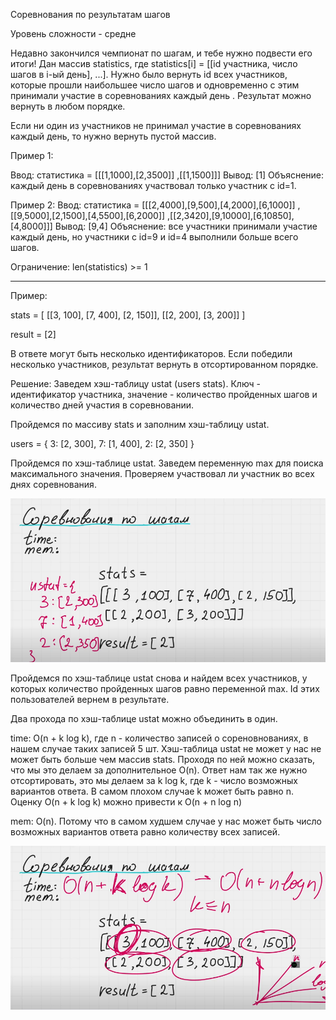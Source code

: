 Соревнования по результатам шагов

Уровень сложности - средне

Недавно закончился чемпионат по шагам, и тебе нужно подвести его итоги! Дан массив statistics, где statistics[i] = [[id участника, число шагов в i-ый день], ...]. Нужно было вернуть id всех участников, которые прошли наибольшее число шагов и одновременно с этим принимали участие в соревнованиях каждый день . Результат можно вернуть в любом порядке.

Если ни один из участников не принимал участие в соревнованиях каждый день, то нужно вернуть пустой массив.

Пример 1:

Ввод: статистика =
[[[1,1000],[2,3500]]
,[[1,1500]]]
Вывод: [1]
Объяснение: каждый день в соревнованиях участвовал только участник с id=1.

Пример 2:
Ввод: статистика =
[[[2,4000],[9,500],[4,2000],[6,1000]]
,[[9,5000],[2,1500],[4,5500],[6,2000]]
,[[2,3420],[9,10000],[6,10850],[4,8000]]]
Вывод: [9,4]
Объяснение: все участники принимали участие каждый день, но участники с id=9 и id=4 выполнили больше всего шагов.

Ограничение:
len(statistics) >= 1

------

Пример:

stats =
[
    [[3, 100], [7, 400], [2, 150]],
    [[2, 200], [3, 200]]
]

result = [2]

В ответе могут быть несколько идентификаторов. Если победили несколько участников, результат вернуть в отсортированном порядке.

Решение:
Заведем хэш-таблицу ustat (users stats). Ключ - идентификатор участника, значение - количество пройденных шагов и количество дней участия в соревновании.

Пройдемся по массиву stats и заполним хэш-таблицу ustat.

users = {
    3: [2, 300],
    7: [1, 400],
    2: [2, 350]
}

Пройдемся по хэш-таблице ustat. Заведем переменную max для поиска максимального значения. Проверяем участвовал ли участник во всех днях соревнования.

![1](images/1.png)

Пройдемся по хэш-таблице ustat снова и найдем всех участников, у которых количество пройденных шагов равно переменной max. Id этих пользователей вернем в результате.

Два прохода по хэш-таблице ustat можно объединить в один.

time: O(n + k log k), где n - количество записей о сореновнованиях, в нашем случае таких записей 5 шт. Хэш-таблица ustat не может у нас не может быть больше чем массив stats. Проходя по ней можно сказать, что мы это делаем за дополнительное O(n).
Ответ нам так же нужно отсортировать, это мы делаем за k log k, где k - число возможных вариантов ответа. В самом плохом случае k может быть равно n.
Оценку O(n + k log k) можно привести к O(n + n log n)

mem: O(n). Потому что в самом худшем случае у нас может быть число возможных вариантов ответа равно количеству всех записей.

![2](images/2.png)

